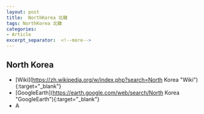 ```yaml
---
layout: post
title:  NorthKorea 北韓
tags: NorthKorea 北韓 
categories:
- Article
excerpt_separator:  <!--more-->
---
```

## North Korea 
- [Wiki](https://zh.wikipedia.org/w/index.php?search=North Korea "Wiki"){:target="_blank"} 
- [GoogleEarth](https://earth.google.com/web/search/North Korea "GoogleEarth"){:target="_blank"} 
- A 

